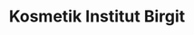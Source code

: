 ---
title: "Kosmetik Institut Birgit"
url: /schriesheim/kosmetik-institut-birgit/
shop: Kosmetik
---